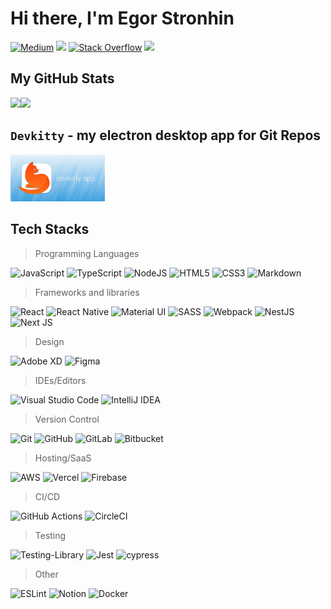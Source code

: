 <h1>Hi there, I'm Egor Stronhin</h1>

[<img alt="Medium" src="https://img.shields.io/badge/Medium%20-%23000000.svg?&style=for-the-badge&logo=Medium&logoColor=white"/>](https://egor-xyz.medium.com)
[<img src="https://img.shields.io/badge/linkedin-%230077B5.svg?&style=for-the-badge&logo=linkedin&logoColor=white" />](https://www.linkedin.com/in/egorxyz/)
[<img alt="Stack Overflow" src="https://img.shields.io/badge/-Stack%20overflow-FE7A16?style=for-the-badge&logo=stack-overflow&logoColor=white"/>](https://stackoverflow.com/users/2746447/egor-xyz)
[<img src ="https://img.shields.io/badge/devkitty%2Eapp-important?style=for-the-badge">](https://devkitty.app/)

## My GitHub Stats

<img height="180em" src="https://github-readme-stats-phi-opal.vercel.app/api?username=egor-xyz&show_icons=true&hide_border=true&&count_private=true&include_all_commits=true&theme=onedark" /><img height="180em" src="https://github-readme-stats-phi-opal.vercel.app/api/top-langs/?username=egor-xyz&show_icons=true&hide_border=true&layout=compact&langs_count=8&theme=onedark"/>

## `Devkitty` - my electron desktop app for Git Repos

[<img alt="Debkitty" src="https://github.com/egor-xyz/devkitty-app/blob/master/public/devkitty.app.png" width="30%"/>](https://devkitty.app/)


## Tech Stacks

>Programming Languages
<p>
<img alt="JavaScript" src="https://img.shields.io/badge/javascript-%23323330.svg?style=for-the-badge&logo=javascript&logoColor=%23F7DF1E"/>
<img alt="TypeScript" src="https://img.shields.io/badge/typescript-%23007ACC.svg?style=for-the-badge&logo=typescript&logoColor=white"/>
<img alt="NodeJS" src="https://img.shields.io/badge/node.js-%2343853D.svg?style=for-the-badge&logo=node-dot-js&logoColor=white"/>
<img alt="HTML5" src="https://img.shields.io/badge/html5-%23E34F26.svg?style=for-the-badge&logo=html5&logoColor=white"/>
<img alt="CSS3" src="https://img.shields.io/badge/css3-%231572B6.svg?style=for-the-badge&logo=css3&logoColor=white"/>
<img alt="Markdown" src="https://img.shields.io/badge/markdown-%23000000.svg?style=for-the-badge&logo=markdown&logoColor=white"/>
</p>

>Frameworks and libraries
<p>
<img alt="React" src="https://img.shields.io/badge/react-%2320232a.svg?style=for-the-badge&logo=react&logoColor=%2361DAFB"/>
<img alt="React Native" src="https://img.shields.io/badge/react_native-%2320232a.svg?style=for-the-badge&logo=react&logoColor=%2361DAFB"/>
<img alt="Material UI" src="https://img.shields.io/badge/materialui-%230081CB.svg?style=for-the-badge&logo=material-ui&logoColor=white"/>
<img alt="SASS" src="https://img.shields.io/badge/SASS-hotpink.svg?style=for-the-badge&logo=SASS&logoColor=white"/>
<img alt="Webpack" src="https://img.shields.io/badge/webpack-%238DD6F9.svg?style=for-the-badge&logo=webpack&logoColor=black" />
<img alt="NestJS" src="https://img.shields.io/badge/nestjs-%23E0234E.svg?style=for-the-badge&logo=nestjs&logoColor=white" />
<img alt="Next JS" src="https://img.shields.io/badge/nextjs-%23000000.svg?style=for-the-badge&logo=next.js&logoColor=white"/>
</p>

>Design
<p>
<img alt="Adobe XD" src="https://img.shields.io/badge/adobexd-%23FF26BE.svg?style=for-the-badge&logo=adobexd&logoColor=white"/>
<img alt="Figma" src="https://img.shields.io/badge/figma-%23F24E1E.svg?style=for-the-badge&logo=figma&logoColor=white"/>
</p>

>IDEs/Editors
<p>
<img alt="Visual Studio Code" src="https://img.shields.io/badge/VisualStudioCode-0078d7.svg?style=for-the-badge&logo=visual-studio-code&logoColor=white"/>
<img alt="IntelliJ IDEA" src="https://img.shields.io/badge/IntelliJIDEA-000000.svg?style=for-the-badge&logo=intellij-idea&logoColor=white"/>
</p>

>Version Control
<p>
<img alt="Git" src="https://img.shields.io/badge/git-%23F05033.svg?style=for-the-badge&logo=git&logoColor=white"/>
<img alt="GitHub" src="https://img.shields.io/badge/github-%23121011.svg?style=for-the-badge&logo=github&logoColor=white"/>
<img alt="GitLab" src="https://img.shields.io/badge/gitlab-%23181717.svg?style=for-the-badge&logo=gitlab&logoColor=white"/>
<img alt="Bitbucket" src="https://img.shields.io/badge/bitbucket-%230047B3.svg?style=for-the-badge&logo=bitbucket&logoColor=white"/>
</p>

>Hosting/SaaS
<p>
<img alt="AWS" src="https://img.shields.io/badge/AWS-%23FF9900.svg?style=for-the-badge&logo=amazon-aws&logoColor=white"/>
<img alt="Vercel" src="https://img.shields.io/badge/vercel-%23000000.svg?style=for-the-badge&logo=vercel&logoColor=white"/>
<img alt="Firebase" src="https://img.shields.io/badge/firebase-%23039BE5.svg?style=for-the-badge&logo=firebase"/>
</p>

>CI/CD
<p>
<img alt="GitHub Actions" src="https://img.shields.io/badge/githubactions-%232671E5.svg?style=for-the-badge&logo=githubactions&logoColor=white"/>
<img alt="CircleCI" src="https://img.shields.io/badge/CIRCLECI-%23161616.svg?style=for-the-badge&logo=circleci&logoColor=white"/>
</p>

>Testing
<p>
<img alt="Testing-Library" src="https://img.shields.io/badge/-TestingLibrary-%23E33332?style=for-the-badge&logo=testing-library&logoColor=white"/>
<img alt="Jest" src="https://img.shields.io/badge/-jest-%23C21325?style=for-the-badge&logo=jest&logoColor=white"/>
<img src="https://img.shields.io/badge/-cypress-%23E5E5E5?style=for-the-badge&logo=cypress&logoColor=058a5e" alt="cypress">
</p>

>Other
<p>
<img alt="ESLint" src="https://img.shields.io/badge/ESLint-4B3263?style=for-the-badge&logo=eslint&logoColor=white" />
<img alt="Notion" src="https://img.shields.io/badge/Notion-%23000000.svg?style=for-the-badge&logo=notion&logoColor=white"/>
<img alt="Docker" src="https://img.shields.io/badge/docker-%230db7ed.svg?style=for-the-badge&logo=docker&logoColor=white"/>
</p>
